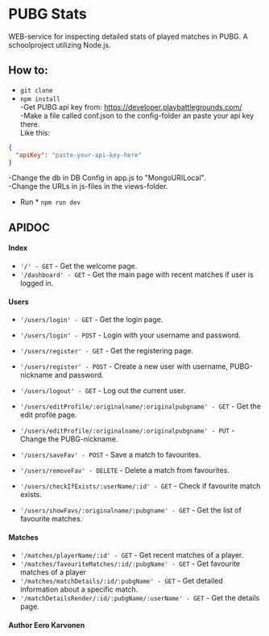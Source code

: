 # PUBG Stats

WEB-service for inspecting detailed stats of played matches in PUBG. A schoolproject utilizing Node.js.

## How to:
* `git clone`
* `npm install`<br />
-Get PUBG api key from: https://developer.playbattlegrounds.com/ <br />
-Make a file called conf.json to the config-folder an paste your api key there. <br />
Like this:
```json
{
  "apiKey": "paste-your-api-key-here"
}
```
-Change the db in DB Config in app.js to "MongoURILocal". <br />
-Change the URLs in js-files in the views-folder. <br />
- Run * `npm run dev`


## APIDOC

#### Index
* `'/' - GET` - Get the welcome page.
* `'/dashboard' - GET` - Get the main page with recent matches if user is logged in.

#### Users

* `'/users/login' - GET` - Get the login page.
* `'/users/login' - POST` - Login with your username and password.

* `'/users/register' - GET` - Get the registering page.
* `'/users/register' - POST` - Create a new user with username, PUBG-nickname and password.

* `'/users/logout' - GET` - Log out the current user. 

* `'/users/editProfile/:originalname/:originalpubgname' - GET` - Get the edit profile page.
* `'/users/editProfile/:originalname/:originalpubgname' - PUT` - Change the PUBG-nickname.

* `'/users/saveFav' - POST` - Save a match to favourites.
* `'/users/removeFav' - DELETE` - Delete a match from favourites.
* `'/users/checkIfExists/:userName/:id' - GET` - Check if favourite match exists.
* `'/users/showFavs/:originalname/:pubgname' - GET` - Get the list of favourite matches.

#### Matches

* `'/matches/playerName/:id' - GET` - Get recent matches of a player.
* `'/matches/favouriteMatches/:id/:pubgName' - GET` - Get favourite matches of a player
* `'/matches/matchDetails/:id/:pubgName' - GET` - Get detailed information about a specific match.
* `'/matchDetailsRender/:id/:pubgName/:userName' - GET` - Get the details page.




#### Author Eero Karvonen
